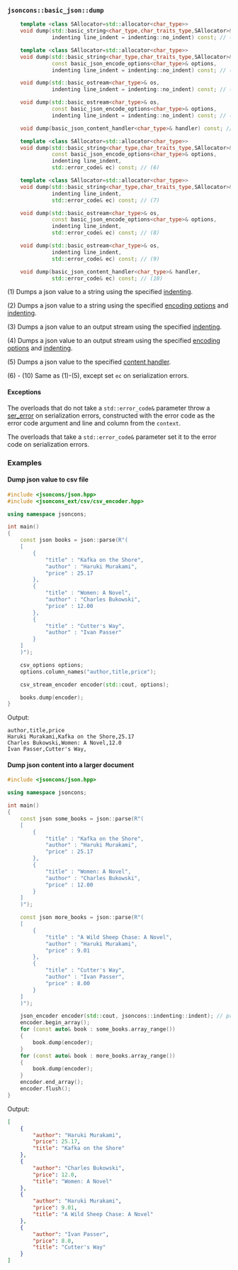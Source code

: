 ### `jsoncons::basic_json::dump`

```c++
    template <class SAllocator=std::allocator<char_type>>
    void dump(std::basic_string<char_type,char_traits_type,SAllocator>& s, 
              indenting line_indent = indenting::no_indent) const; // (1)

    template <class SAllocator=std::allocator<char_type>>
    void dump(std::basic_string<char_type,char_traits_type,SAllocator>& s,
              const basic_json_encode_options<char_type>& options, 
              indenting line_indent = indenting::no_indent) const; // (2)

    void dump(std::basic_ostream<char_type>& os, 
              indenting line_indent = indenting::no_indent) const; // (3)

    void dump(std::basic_ostream<char_type>& os, 
              const basic_json_encode_options<char_type>& options, 
              indenting line_indent = indenting::no_indent) const; // (4)

    void dump(basic_json_content_handler<char_type>& handler) const; // (5)

    template <class SAllocator=std::allocator<char_type>>
    void dump(std::basic_string<char_type,char_traits_type,SAllocator>& s,
              const basic_json_encode_options<char_type>& options, 
              indenting line_indent,
              std::error_code& ec) const; // (6)

    template <class SAllocator=std::allocator<char_type>>
    void dump(std::basic_string<char_type,char_traits_type,SAllocator>& s, 
              indenting line_indent,
              std::error_code& ec) const; // (7)

    void dump(std::basic_ostream<char_type>& os, 
              const basic_json_encode_options<char_type>& options, 
              indenting line_indent,
              std::error_code& ec) const; // (8)

    void dump(std::basic_ostream<char_type>& os, 
              indenting line_indent,
              std::error_code& ec) const; // (9)

    void dump(basic_json_content_handler<char_type>& handler, 
              std::error_code& ec) const; // (10)
```

(1) Dumps a json value to a string using the specified [indenting](../indenting.md).

(2) Dumps a json value to a string using the specified [encoding options](../basic_json_options.md)
    and [indenting](../indenting.md).

(3) Dumps a json value to an output stream using the specified [indenting](../indenting.md).

(4) Dumps a json value to an output stream using the specified [encoding options](../basic_json_options.md)
    and [indenting](../indenting.md).

(5) Dumps a json value to the specified [content handler](../basic_json_content_handler.md).

(6) - (10) Same as (1)-(5), except set `ec` on serialization errors. 

#### Exceptions

The overloads that do not take a `std::error_code&` parameter throw a
[ser_error](ser_error.md) on serialization errors, constructed with the error code as the error code argument
and line and column from the `context`. 

The overloads that take a `std::error_code&` parameter set it to the error code on serialization errors.

### Examples

#### Dump json value to csv file

```c++
#include <jsoncons/json.hpp>
#include <jsoncons_ext/csv/csv_encoder.hpp>

using namespace jsoncons;

int main()
{
    const json books = json::parse(R"(
    [
        {
            "title" : "Kafka on the Shore",
            "author" : "Haruki Murakami",
            "price" : 25.17
        },
        {
            "title" : "Women: A Novel",
            "author" : "Charles Bukowski",
            "price" : 12.00
        },
        {
            "title" : "Cutter's Way",
            "author" : "Ivan Passer"
        }
    ]
    )");

    csv_options options;
    options.column_names("author,title,price");

    csv_stream_encoder encoder(std::cout, options);

    books.dump(encoder);
}
```

Output:

```csv
author,title,price
Haruki Murakami,Kafka on the Shore,25.17
Charles Bukowski,Women: A Novel,12.0
Ivan Passer,Cutter's Way,
```

#### Dump json content into a larger document

```c++
#include <jsoncons/json.hpp>

using namespace jsoncons;

int main()
{
    const json some_books = json::parse(R"(
    [
        {
            "title" : "Kafka on the Shore",
            "author" : "Haruki Murakami",
            "price" : 25.17
        },
        {
            "title" : "Women: A Novel",
            "author" : "Charles Bukowski",
            "price" : 12.00
        }
    ]
    )");

    const json more_books = json::parse(R"(
    [
        {
            "title" : "A Wild Sheep Chase: A Novel",
            "author" : "Haruki Murakami",
            "price" : 9.01
        },
        {
            "title" : "Cutter's Way",
            "author" : "Ivan Passer",
            "price" : 8.00
        }
    ]
    )");

    json_encoder encoder(std::cout, jsoncons::indenting::indent); // pretty print
    encoder.begin_array();
    for (const auto& book : some_books.array_range())
    {
        book.dump(encoder);
    }
    for (const auto& book : more_books.array_range())
    {
        book.dump(encoder);
    }
    encoder.end_array();
    encoder.flush();
}
```

Output:

```json
[
    {
        "author": "Haruki Murakami",
        "price": 25.17,
        "title": "Kafka on the Shore"
    },
    {
        "author": "Charles Bukowski",
        "price": 12.0,
        "title": "Women: A Novel"
    },
    {
        "author": "Haruki Murakami",
        "price": 9.01,
        "title": "A Wild Sheep Chase: A Novel"
    },
    {
        "author": "Ivan Passer",
        "price": 8.0,
        "title": "Cutter's Way"
    }
]
```
